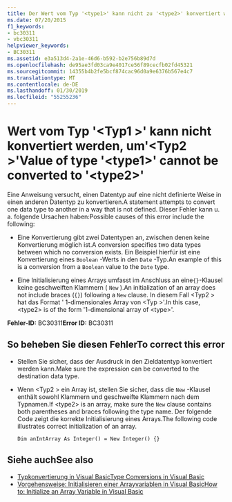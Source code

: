 ```yaml
---
title: Der Wert vom Typ '<type1>' kann nicht zu '<type2>' konvertiert werden.
ms.date: 07/20/2015
f1_keywords:
- bc30311
- vbc30311
helpviewer_keywords:
- BC30311
ms.assetid: e3a513d4-2a1e-46d6-b592-b2e756b89d7d
ms.openlocfilehash: de95ae3fd03ca9e4017ce56f89cecfb02fd45321
ms.sourcegitcommit: 14355b4b2fe5bcf874cac96d0a9e6376b567e4c7
ms.translationtype: MT
ms.contentlocale: de-DE
ms.lasthandoff: 01/30/2019
ms.locfileid: "55255236"
---
```

# <a name="value-of-type-type1-cannot-be-converted-to-type2"></a><span data-ttu-id="2ddfd-102">Wert vom Typ '\<Typ1 >' kann nicht konvertiert werden, um'\<Typ2 >'</span><span class="sxs-lookup"><span data-stu-id="2ddfd-102">Value of type '\<type1>' cannot be converted to '\<type2>'</span></span>
<span data-ttu-id="2ddfd-103">Eine Anweisung versucht, einen Datentyp auf eine nicht definierte Weise in einen anderen Datentyp zu konvertieren.</span><span class="sxs-lookup"><span data-stu-id="2ddfd-103">A statement attempts to convert one data type to another in a way that is not defined.</span></span> <span data-ttu-id="2ddfd-104">Dieser Fehler kann u. a. folgende Ursachen haben:</span><span class="sxs-lookup"><span data-stu-id="2ddfd-104">Possible causes of this error include the following:</span></span>  
  
-   <span data-ttu-id="2ddfd-105">Eine Konvertierung gibt zwei Datentypen an, zwischen denen keine Konvertierung möglich ist.</span><span class="sxs-lookup"><span data-stu-id="2ddfd-105">A conversion specifies two data types between which no conversion exists.</span></span> <span data-ttu-id="2ddfd-106">Ein Beispiel hierfür ist eine Konvertierung eines `Boolean` -Werts in den `Date` -Typ.</span><span class="sxs-lookup"><span data-stu-id="2ddfd-106">An example of this is a conversion from a `Boolean` value to the `Date` type.</span></span>  
  
-   <span data-ttu-id="2ddfd-107">Eine Initialisierung eines Arrays umfasst im Anschluss an eine`{}`-Klausel keine geschweiften Klammern ( `New` ).</span><span class="sxs-lookup"><span data-stu-id="2ddfd-107">An initialization of an array does not include braces (`{}`) following a `New` clause.</span></span> <span data-ttu-id="2ddfd-108">In diesem Fall \<Typ2 > hat das Format ' 1-dimensionales Array von \<Typ >'.</span><span class="sxs-lookup"><span data-stu-id="2ddfd-108">In this case, \<type2> is of the form '1-dimensional array of \<type>'.</span></span>  
  
 <span data-ttu-id="2ddfd-109">**Fehler-ID:** BC30311</span><span class="sxs-lookup"><span data-stu-id="2ddfd-109">**Error ID:** BC30311</span></span>  
  
## <a name="to-correct-this-error"></a><span data-ttu-id="2ddfd-110">So beheben Sie diesen Fehler</span><span class="sxs-lookup"><span data-stu-id="2ddfd-110">To correct this error</span></span>  
  
-   <span data-ttu-id="2ddfd-111">Stellen Sie sicher, dass der Ausdruck in den Zieldatentyp konvertiert werden kann.</span><span class="sxs-lookup"><span data-stu-id="2ddfd-111">Make sure the expression can be converted to the destination data type.</span></span>  
  
-   <span data-ttu-id="2ddfd-112">Wenn \<Typ2 > ein Array ist, stellen Sie sicher, dass die `New` -Klausel enthält sowohl Klammern und geschweifte Klammern nach dem Typnamen.</span><span class="sxs-lookup"><span data-stu-id="2ddfd-112">If \<type2> is an array, make sure the `New` clause contains both parentheses and braces following the type name.</span></span> <span data-ttu-id="2ddfd-113">Der folgende Code zeigt die korrekte Initialisierung eines Arrays.</span><span class="sxs-lookup"><span data-stu-id="2ddfd-113">The following code illustrates correct initialization of an array.</span></span>  
  
    ```  
    Dim anIntArray As Integer() = New Integer() {}  
    ```  
  
## <a name="see-also"></a><span data-ttu-id="2ddfd-114">Siehe auch</span><span class="sxs-lookup"><span data-stu-id="2ddfd-114">See also</span></span>
- [<span data-ttu-id="2ddfd-115">Typkonvertierung in Visual Basic</span><span class="sxs-lookup"><span data-stu-id="2ddfd-115">Type Conversions in Visual Basic</span></span>](../../visual-basic/programming-guide/language-features/data-types/type-conversions.md)
- [<span data-ttu-id="2ddfd-116">Vorgehensweise: Initialisieren einer Arrayvariablen in Visual Basic</span><span class="sxs-lookup"><span data-stu-id="2ddfd-116">How to: Initialize an Array Variable in Visual Basic</span></span>](../../visual-basic/programming-guide/language-features/arrays/how-to-initialize-an-array-variable.md)
